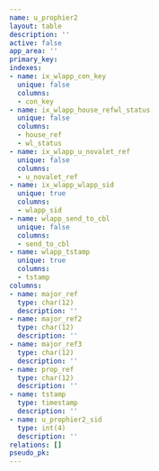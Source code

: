 ```yaml
---
name: u_prophier2
layout: table
description: ''
active: false
app_area: ''
primary_key: 
indexes:
- name: ix_wlapp_con_key
  unique: false
  columns:
  - con_key
- name: ix_wlapp_house_refwl_status
  unique: false
  columns:
  - house_ref
  - wl_status
- name: ix_wlapp_u_novalet_ref
  unique: false
  columns:
  - u_novalet_ref
- name: ix_wlapp_wlapp_sid
  unique: true
  columns:
  - wlapp_sid
- name: wlapp_send_to_cbl
  unique: false
  columns:
  - send_to_cbl
- name: wlapp_tstamp
  unique: true
  columns:
  - tstamp
columns:
- name: major_ref
  type: char(12)
  description: ''
- name: major_ref2
  type: char(12)
  description: ''
- name: major_ref3
  type: char(12)
  description: ''
- name: prop_ref
  type: char(12)
  description: ''
- name: tstamp
  type: timestamp
  description: ''
- name: u_prophier2_sid
  type: int(4)
  description: ''
relations: []
pseudo_pk: 
---
```


